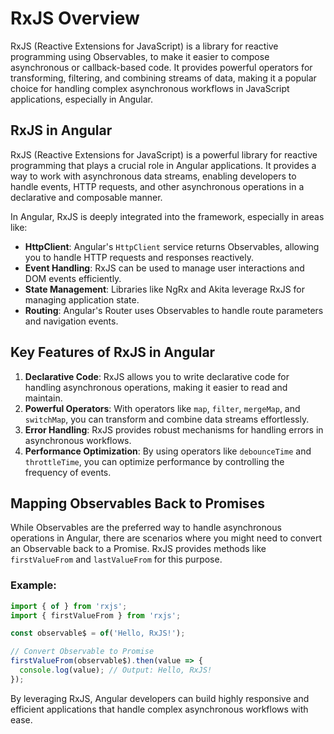 # RxJS Overview

RxJS (Reactive Extensions for JavaScript) is a library for reactive programming using Observables, to make it easier to compose asynchronous or callback-based code. It provides powerful operators for transforming, filtering, and combining streams of data, making it a popular choice for handling complex asynchronous workflows in JavaScript applications, especially in Angular.

## RxJS in Angular

RxJS (Reactive Extensions for JavaScript) is a powerful library for reactive programming that plays a crucial role in Angular applications. It provides a way to work with asynchronous data streams, enabling developers to handle events, HTTP requests, and other asynchronous operations in a declarative and composable manner.

In Angular, RxJS is deeply integrated into the framework, especially in areas like:

- **HttpClient**: Angular's `HttpClient` service returns Observables, allowing you to handle HTTP requests and responses reactively.
- **Event Handling**: RxJS can be used to manage user interactions and DOM events efficiently.
- **State Management**: Libraries like NgRx and Akita leverage RxJS for managing application state.
- **Routing**: Angular's Router uses Observables to handle route parameters and navigation events.

## Key Features of RxJS in Angular

1. **Declarative Code**: RxJS allows you to write declarative code for handling asynchronous operations, making it easier to read and maintain.
2. **Powerful Operators**: With operators like `map`, `filter`, `mergeMap`, and `switchMap`, you can transform and combine data streams effortlessly.
3. **Error Handling**: RxJS provides robust mechanisms for handling errors in asynchronous workflows.
4. **Performance Optimization**: By using operators like `debounceTime` and `throttleTime`, you can optimize performance by controlling the frequency of events.

## Mapping Observables Back to Promises

While Observables are the preferred way to handle asynchronous operations in Angular, there are scenarios where you might need to convert an Observable back to a Promise. RxJS provides methods like `firstValueFrom` and `lastValueFrom` for this purpose.

### Example:

```typescript
import { of } from 'rxjs';
import { firstValueFrom } from 'rxjs';

const observable$ = of('Hello, RxJS!');

// Convert Observable to Promise
firstValueFrom(observable$).then(value => {
  console.log(value); // Output: Hello, RxJS!
});
```

By leveraging RxJS, Angular developers can build highly responsive and efficient applications that handle complex asynchronous workflows with ease.